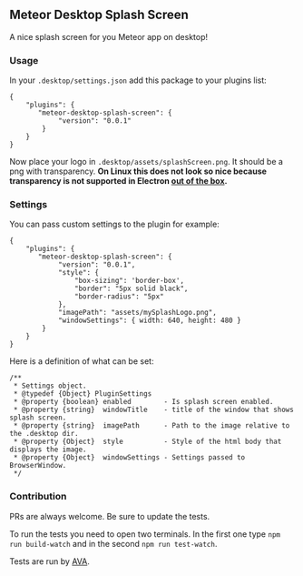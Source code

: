 ## Meteor Desktop Splash Screen

A nice splash screen for you Meteor app on desktop!

### Usage

In your `.desktop/settings.json` add this package to your plugins list:
```
{
    "plugins": {
       "meteor-desktop-splash-screen": {
            "version": "0.0.1"
        }
    }
}
```
Now place your logo in `.desktop/assets/splashScreen.png`. It should be a png with transparency.
__On Linux this does not look so nice because transparency is not supported in Electron [out of the box](https://github.com/electron/electron/blob/master/docs/api/frameless-window.md#limitations).__
 
### Settings

You can pass custom settings to the plugin for example:
```
{
    "plugins": {
       "meteor-desktop-splash-screen": {
            "version": "0.0.1",
            "style": { 
                "box-sizing": 'border-box',
                "border": "5px solid black",
                "border-radius": "5px"
            },
            "imagePath": "assets/mySplashLogo.png",
            "windowSettings": { width: 640, height: 480 }
        }
    }
}
```

Here is a definition of what can be set:
```
/**
 * Settings object.
 * @typedef {Object} PluginSettings
 * @property {boolean} enabled        - Is splash screen enabled.
 * @property {string}  windowTitle    - title of the window that shows splash screen.
 * @property {string}  imagePath      - Path to the image relative to the .desktop dir.
 * @property {Object}  style          - Style of the html body that displays the image.
 * @property {Object}  windowSettings - Settings passed to BrowserWindow.
 */
```

### Contribution

PRs are always welcome. Be sure to update the tests.

To run the tests you need to open two terminals.
In the first one type `npm run build-watch` and in the second `npm run test-watch`. 

Tests are run by [AVA](https://github.com/avajs).
